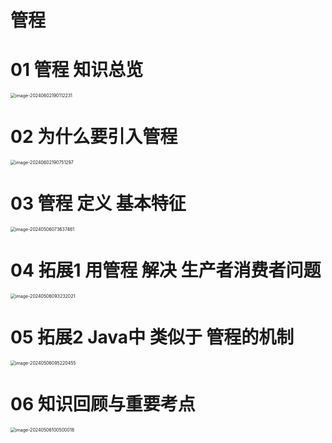 # 管程



# 01 管程 知识总览

<img src="https://cvp.oss-cn-shanghai.aliyuncs.com/picgo/202406021901315.png" alt="image-20240602190112231" style="zoom:50%;" />



# 02 为什么要引入管程

<img src="https://cvp.oss-cn-shanghai.aliyuncs.com/picgo/202406021907435.png" alt="image-20240602190751297" style="zoom:50%;" />



# 03 管程 定义 基本特征

<img src="https://cvp.oss-cn-shanghai.aliyuncs.com/picgo/202405060736642.png" alt="image-20240506073637461" style="zoom:50%;" />



# 04 拓展1 用管程 解决 生产者消费者问题

<img src="https://cvp.oss-cn-shanghai.aliyuncs.com/picgo/202405060932467.png" alt="image-20240506093232021" style="zoom:50%;" />



# 05 拓展2 Java中 类似于 管程的机制

<img src="https://cvp.oss-cn-shanghai.aliyuncs.com/picgo/202405060952600.png" alt="image-20240506095220455" style="zoom:50%;" />



# 06 知识回顾与重要考点

<img src="https://cvp.oss-cn-shanghai.aliyuncs.com/picgo/202405061005166.png" alt="image-20240506100500018" style="zoom: 50%;" />